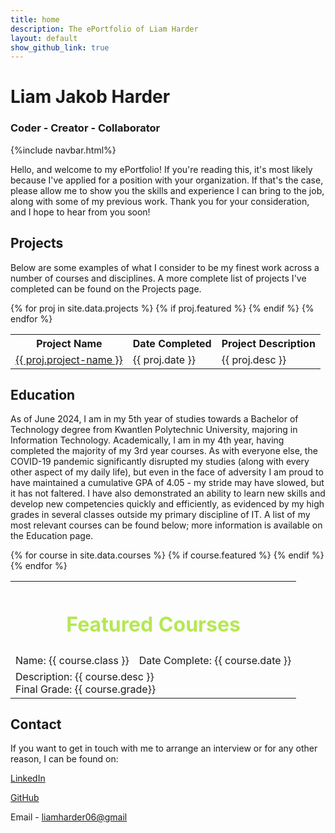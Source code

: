 ```yaml
---
title: home
description: The ePortfolio of Liam Harder
layout: default
show_github_link: true
---
```

# Liam Jakob Harder
### Coder - Creator - Collaborator
{%include navbar.html%}

Hello, and welcome to my ePortfolio! If you're reading this, it's most likely because I've applied for a position with your organization. If that's the case, please allow me to show you the skills and experience I can bring to the job, along with some of my previous work. Thank you for your consideration, and I hope to hear from you soon!

## Projects
Below are some examples of what I consider to be my finest work across a number of courses and disciplines. A more complete list of projects I've completed can be found on the Projects page.
<table>
	<tr>
		<th>
		Project Name
		</th>
		<th>
		Date Completed
		</th>
		<th>
		Project Description
		</th>
	</tr>
	{% for proj in site.data.projects %}
		{% if proj.featured %}
			<tr>
				<td>
					<a href="{{ proj.link }}">{{ proj.project-name }}</a>
				</td>
				<td>
					{{ proj.date }}
				</td>
				<td>
					{{ proj.desc }}
				</td>
			</tr>
		{% endif %}
	{% endfor %}
</table>

## Education
As of June 2024, I am in my 5th year of studies towards a Bachelor of Technology degree from Kwantlen Polytechnic University, majoring in Information Technology. Academically, I am in my 4th year, having completed the majority of my 3rd year courses. As with everyone else, the COVID-19 pandemic significantly disrupted my studies (along with every other aspect of my daily life), but even in the face of adversity I am proud to have maintained a cumulative GPA of 4.05 - my stride may have slowed, but it has not faltered. I have also demonstrated an ability to learn new skills and develop new competencies quickly and efficiently, as evidenced by my high grades in several classes outside my primary discipline of IT. A list of my most relevant courses can be found below; more information is available on the Education page.

<table>
	<tr>
		<th colspan="3"><h1 style="color: #b5e853; text-align: center">Featured Courses</h1></th>
	</tr>
	{% for course in site.data.courses %}
		{% if course.featured %}
			<tr>
				<td>
					Name: {{ course.class }}
				</td>
				<td>
					Date Complete: {{ course.date }}
				</td>
			</tr>
			<tr>
				<td colspan="2">
					Description: {{ course.desc }}
					<br>
					Final Grade: {{ course.grade}}
				</td>
			</tr>
		{% endif %}
	{% endfor %}
</table>

<h2 id="contact">Contact</h2>
If you want to get in touch with me to arrange an interview or for any other reason, I can be found on:

[LinkedIn](https://www.linkedin.com/in/liam-j-harder/)

[GitHub](https://github.com/liamharder)

Email - [liamharder06@gmail](mailto:liamharder06@gmail)